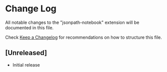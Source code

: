 # Change Log

All notable changes to the "jsonpath-notebook" extension will be documented in this file.

Check [Keep a Changelog](http://keepachangelog.com/) for recommendations on how to structure this file.

## [Unreleased]

- Initial release